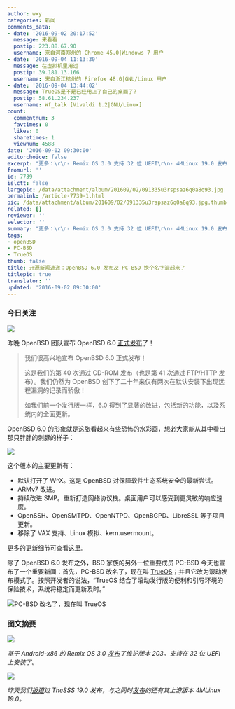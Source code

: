 ```yaml
---
author: wxy
categories: 新闻
comments_data:
- date: '2016-09-02 20:17:52'
  message: 来看看
  postip: 223.88.67.90
  username: 来自河南郑州的 Chrome 45.0|Windows 7 用户
- date: '2016-09-04 11:13:30'
  message: 在虚拟机里用过
  postip: 39.181.13.166
  username: 来自浙江杭州的 Firefox 48.0|GNU/Linux 用户
- date: '2016-09-04 13:44:02'
  message: TrueOS是不是已经用上了自己的桌面了?
  postip: 58.61.234.237
  username: Wf_talk [Vivaldi 1.2|GNU/Linux]
count:
  commentnum: 3
  favtimes: 0
  likes: 0
  sharetimes: 1
  viewnum: 4588
date: '2016-09-02 09:30:00'
editorchoice: false
excerpt: "更多：\r\n- Remix OS 3.0 支持 32 位 UEFI\r\n- 4MLinux 19.0 发布。"
fromurl: ''
id: 7739
islctt: false
largepic: /data/attachment/album/201609/02/091335u3rspsaz6q0a8q93.jpg
permalink: /article-7739-1.html
pic: /data/attachment/album/201609/02/091335u3rspsaz6q0a8q93.jpg.thumb.jpg
related: []
reviewer: ''
selector: ''
summary: "更多：\r\n- Remix OS 3.0 支持 32 位 UEFI\r\n- 4MLinux 19.0 发布。"
tags:
- openBSD
- PC-BSD
- TrueOS
thumb: false
title: 开源新闻速递：OpenBSD 6.0 发布及 PC-BSD 换个名字滚起来了
titlepic: true
translator: ''
updated: '2016-09-02 09:30:00'
---
```


### 今日关注


![](/data/attachment/album/201609/02/091335u3rspsaz6q0a8q93.jpg)


昨晚 OpenBSD 团队宣布 OpenBSD 6.0 [正式发布](http://undeadly.org/cgi?action=article&sid=20160901090415)了！



> 
> 我们很高兴地宣布 OpenBSD 6.0 正式发布！
> 
> 
> 这是我们的第 40 次通过 CD-ROM 发布（也是第 41 次通过 FTP/HTTP 发布）。我们仍然为 OpenBSD 创下了二十年来仅有两次在默认安装下出现远程漏洞的记录而骄傲！
> 
> 
> 如我们前一个发行版一样，6.0 得到了显著的改进，包括新的功能，以及系统内的全面更新。
> 
> 
> 


OpenBSD 6.0 的形象就是这张看起来有些恐怖的水彩画，想必大家能从其中看出那只胖胖的刺豚的样子：


![](/data/attachment/album/201609/02/093111fhwl8b6jmhbbz8y5.jpg)


这个版本的主要更新有：


* 默认打开了 W^X。这是 OpenBSD 对保障软件生态系统安全的最新尝试。
* ARMv7 改进。
* 持续改进 SMP。重新打造网络协议栈。桌面用户可以感受到更灵敏的响应速度。
* OpenSSH、OpenSMTPD、OpenNTPD、OpenBGPD、LibreSSL 等子项目更新。
* 移除了 VAX 支持、Linux 模拟、kern.usermount。


更多的更新细节可查看[这里](https://www.openbsd.org/60.html)。


除了 OpenBSD 6.0 发布之外，BSD 家族的另外一位重要成员 PC-BSD 今天也宣布了一个重要新闻：首先，PC-BSD 改名了，现在叫 [TrueOS](https://www.trueos.org/2016/09/01/pc-bsd-evolves-into-trueos/)；并且它改为滚动发布模式了。按照开发者的说法，“TrueOS 结合了滚动发行版的便利和引导环境的保险技术，系统将稳定而更新及时。”


![PC-BSD 改名了，现在叫 TrueOS](/data/attachment/album/201609/02/093033dmy0dtxf07szjjj7.jpg)


### 图文摘要


![](/data/attachment/album/201609/02/092033mcgcfzoibbeaqebc.jpg)


*基于 Android-x86 的 Remix OS 3.0 [发布](http://support.jide.com/hc/en-us/articles/218097127--Remix-OS-for-PC-Update-3-0-203)了维护版本 203。支持在 32 位 UEFI 上安装了。*


![](/data/attachment/album/201609/02/092407xvsvsilrzp3ownwp.jpg)


*昨天我们[报道](/article-7736-1.html)过 TheSSS 19.0 发布，与之同时[发布](http://4mlinux-releases.blogspot.ro/2016/09/4mlinux-190-stable-released.html)的还有其上游版本 4MLinux 19.0。*